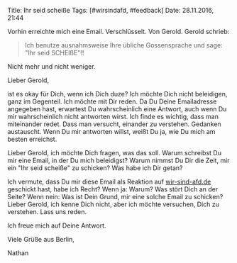 Title: Ihr seid scheiße
Tags: [#wirsindafd, #feedback]
Date: 28.11.2016, 21:44

Vorhin erreichte mich eine Email. Verschlüsselt. Von Gerold. Gerold schrieb:

> Ich benutze ausnahmsweise Ihre übliche Gossensprache und sage: "Ihr seid SCHEIßE"!!

Nicht mehr und nicht weniger.

Lieber Gerold,

ist es okay für Dich, wenn ich Dich duze? Ich möchte Dich nicht beleidigen, ganz im Gegenteil. Ich möchte mit Dir reden. Da Du Deine Emailadresse angegeben hast, erwartest Du wahrscheinlich eine Antwort, auch wenn Du mir wahrscheinlich nicht antworten wirst. Ich finde es wichtig, dass man miteinander redet. Dass man versucht, einander zu verstehen. Gedanken austauscht. Wenn Du mir antworten willst, weißt Du ja, wie Du mich am besten erreichst.

Lieber Gerold, ich möchte Dich fragen, was das soll. Warum schreibst Du mir eine Email, in der Du mich beleidigst? Warum nimmst Du Dir die Zeit, mir ein "Ihr seid scheiße" zu schicken? Was habe ich Dir getan?

Ich vermute, dass Du mir diese Email als Reaktion auf [wir-sind-afd.de](http://wir-sind-afd.de) geschickt hast, habe ich Recht? Wenn ja: Warum? Was stört Dich an der Seite? Wenn nein: Was ist Dein Grund, mir eine solche Email zu schicken? Lieber Gerold, ich kenne Dich nicht, aber ich möchte versuchen, Dich zu verstehen. Lass uns reden.

Ich freue mich auf Deine Antwort.

Viele Grüße aus Berlin,

Nathan